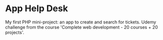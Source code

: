 # App Help Desk
 My first PHP mini-project: an app to create and search for tickets. Udemy challenge from the course 'Complete web development - 20 courses + 20 projects'.
 
